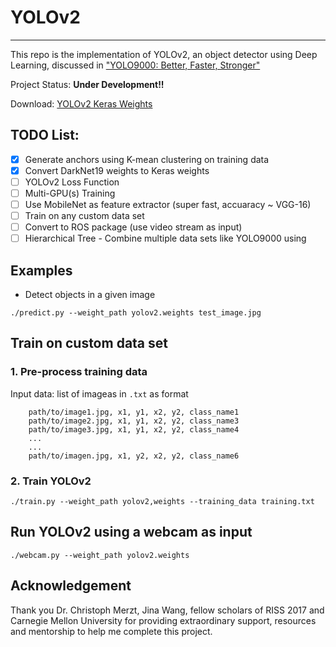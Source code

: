 # YOLOv2
---------
This repo is the  implementation of YOLOv2, an object detector using Deep Learning, discussed in ["YOLO9000: Better, Faster, Stronger"](https://arxiv.org/abs/1612.08242)

Project Status: **Under Development!!**

Download: [YOLOv2 Keras Weights]()

## TODO List:
- [x] Generate anchors using K-mean clustering on training data
- [x] Convert DarkNet19 weights to Keras weights
- [ ] YOLOv2 Loss Function
- [ ] Multi-GPU(s) Training
- [ ] Use MobileNet as feature extractor (super fast, accuaracy ~ VGG-16)
- [ ] Train on any custom data set
- [ ] Convert to ROS package (use video stream as input)
- [ ] Hierarchical Tree - Combine multiple data sets like YOLO9000 using

## Examples

* Detect objects in a given image
```
./predict.py --weight_path yolov2.weights test_image.jpg 
```

## Train on custom data set

### 1. Pre-process training data
Input data: list of imageas in `.txt`  as format

        
        path/to/image1.jpg, x1, y1, x2, y2, class_name1
        path/to/image2.jpg, x1, y1, x2, y2, class_name3
        path/to/image3.jpg, x1, y1, x2, y2, class_name4
        ...
        ...
        path/to/imagen.jpg, x1, y2, x2, y2, class_name6
        
### 2. Train YOLOv2
```angular2html
./train.py --weight_path yolov2,weights --training_data training.txt
```

## Run YOLOv2 using a webcam as input
```angular2html
./webcam.py --weight_path yolov2.weights
```
## Acknowledgement
Thank you Dr. Christoph Merzt, Jina Wang, fellow scholars of RISS 2017 and Carnegie Mellon University for providing extraordinary support, resources and mentorship to help me complete this project.
